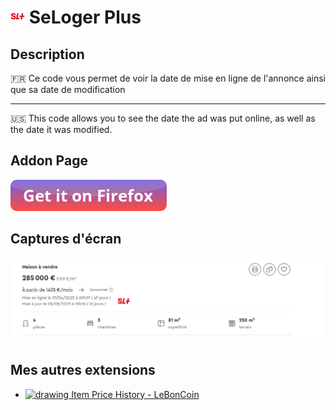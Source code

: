 # [<img src="icons/icon48.png" alt="drawing" width="23"/>]() SeLoger Plus 

## Description

🇫🇷 Ce code vous permet de voir la date de mise en ligne de l'annonce ainsi que sa date de modification

----

🇺🇸 This code allows you to see the date the ad was put online, as well as the date it was modified.

## Addon Page

[<img src='img/button-get-it-on-firefox.png' alt ='Get it on Firefox'>](https://addons.mozilla.org/fr/firefox/addon/seloger-plus/) 
<!-- [<img src='https://i.ibb.co/x7jLzj4/button-get-it-on-chrome.png' alt ='Get it on Chrome'>](https://chrome.google.com/webstore/detail/) -->

## Captures d'écran

![better-ad](img/example.png)

## Mes autres extensions

- [<img src="https://raw.githubusercontent.com/OptiPanda/lbc_old_price/refs/heads/main/icons/icon128.png" alt="drawing" width="20"/> Item Price History - LeBonCoin](https://github.com/OptiPanda/lbc_old_price)